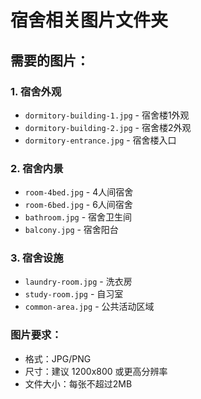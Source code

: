 # 宿舍相关图片文件夹

## 需要的图片：

### 1. 宿舍外观
- `dormitory-building-1.jpg` - 宿舍楼1外观
- `dormitory-building-2.jpg` - 宿舍楼2外观
- `dormitory-entrance.jpg` - 宿舍楼入口

### 2. 宿舍内景
- `room-4bed.jpg` - 4人间宿舍
- `room-6bed.jpg` - 6人间宿舍
- `bathroom.jpg` - 宿舍卫生间
- `balcony.jpg` - 宿舍阳台

### 3. 宿舍设施
- `laundry-room.jpg` - 洗衣房
- `study-room.jpg` - 自习室
- `common-area.jpg` - 公共活动区域

### 图片要求：
- 格式：JPG/PNG
- 尺寸：建议 1200x800 或更高分辨率
- 文件大小：每张不超过2MB